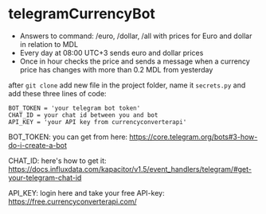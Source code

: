 # telegramCurrencyBot

- Answers to command: /euro, /dollar, /all with prices for Euro and dollar in relation to MDL
- Every day at 08:00 UTC+3 sends euro and dollar prices
- Once in hour checks the price and sends a message when a currency price has changes with more than 0.2 MDL from yesterday


after ```git clone``` add new file in the project folder, name it ```secrets.py``` and add these three lines of code:
```
BOT_TOKEN = 'your telegram bot token'
CHAT_ID = your chat id between you and bot
API_KEY = 'your API key from currencyconverterapi'
```

BOT_TOKEN: you can get from here: https://core.telegram.org/bots#3-how-do-i-create-a-bot

CHAT_ID: here's how to get it: https://docs.influxdata.com/kapacitor/v1.5/event_handlers/telegram/#get-your-telegram-chat-id

API_KEY: login here and take your free API-key: https://free.currencyconverterapi.com/
